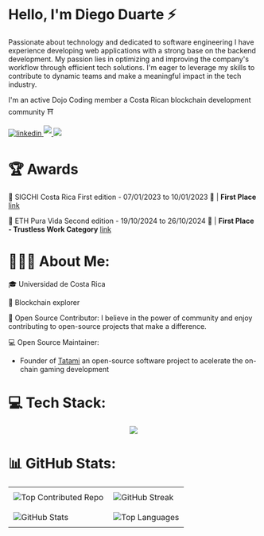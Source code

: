 # Hello, I'm Diego Duarte ⚡

Passionate about technology and dedicated to software engineering I have experience developing web applications with a strong base on the backend development. My passion lies in optimizing and improving the company's workflow through efficient tech solutions. I'm eager to leverage my skills to contribute to dynamic teams and make a meaningful impact in the tech industry. 

I'm an active Dojo Coding member a Costa Rican blockchain development community ⛩️

<a href="https://www.linkedin.com/in/diego-duarte-fern%C3%A1ndez-165445180/" target="_blank">
    <img src="https://img.shields.io/badge/linkedin:  Diego-%2300acee.svg?color=405DE6&style=for-the-badge&logo=linkedin&logoColor=white" alt="linkedin" style="margin-bottom: 5px;"/>
</a>

<a href="mailto:diegotech1499@gmail.com" target="_blank">
   <img src="https://img.shields.io/badge/gmail:  Diego-%23EA4335.svg?style=for-the-badge&logo=gmail&logoColor=white" t=mail style="margin-bottom: 5px;" />
</a>



<a href="https://x.com/gioDiego14" target="_blank">
   <img src="https://img.shields.io/badge/X-000000?style=for-the-badge&logoColor=white style="margin-bottom: 5px;" />
</a>

# 🏆 Awards

🥇 SIGCHI Costa Rica First edition - 07/01/2023 to 10/01/2023 📆 | **First Place** [link](https://www.linkedin.com/feed/update/urn:li:activity:7028133487832395776/)

🥇 ETH Pura Vida Second edition - 19/10/2024 to 26/10/2024 📆 | **First Place - Trustless Work Category** [link](https://www.linkedin.com/feed/update/urn:li:activity:7256350126368026624/)


# 🧑🏽‍💻 About Me:
🎓 Universidad de Costa Rica

🚀 Blockchain explorer

🤝 Open Source Contributor: I believe in the power of community and enjoy contributing to open-source projects that make a difference.

💻 Open Source Maintainer: 

- Founder of [Tatami](https://github.com/KaizeNodeLabs/Tatami) an open-source software project to acelerate the on-chain gaming development

# 💻 Tech Stack:
<div align="center">
  <img src=https://go-skill-icons.vercel.app/api/icons?i=ts,bash,cairo,linux,nodejs,python,mysql,git,js,html,css,react,bootstrap,docker,/>
</div>

# 📊 GitHub Stats:
<div align="center">
<table style="border-collapse: collapse; background: none;">
  <tr style="border: none;">
    <td style="border: none; padding: 10px;">
      <img src="https://github-contributor-stats.vercel.app/api?username=diegoTech14&limit=5&theme=transparent&hide_border=true&combine_all_yearly_contributions=true" alt="Top Contributed Repo" style="border: none;"/>
    </td>
    <td style="border: none; padding: 10px;">
      <img src="https://github-readme-streak-stats.herokuapp.com/?user=diegoTech14&theme=transparent&hide_border=true" alt="GitHub Streak" style="border: none;"/>
    </td>
  </tr>
  <tr style="border: none;">
    <td style="border: none; padding: 10px;">
      <img src="https://github-readme-stats.vercel.app/api?username=diegoTech14&theme=transparent&hide_border=true&include_all_commits=false&count_private=false" alt="GitHub Stats" style="border: none;"/>
    </td>
    <td style="border: none; padding: 10px;">
      <img src="https://github-readme-stats.vercel.app/api/top-langs/?username=diegoTech14&theme=transparent&hide_border=true&include_all_commits=false&count_private=false&layout=compact" alt="Top Languages" style="border: none;"/>
    </td>
  </tr>
</table>
</div>

<!-- Proudly created with GPRM ( https://gprm.itsvg.in ) -->
